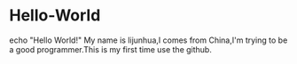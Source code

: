 # Hello-World
echo "Hello World!"
My name is lijunhua,I comes from China,I'm trying to be a good programmer.This is my first time use the github.
